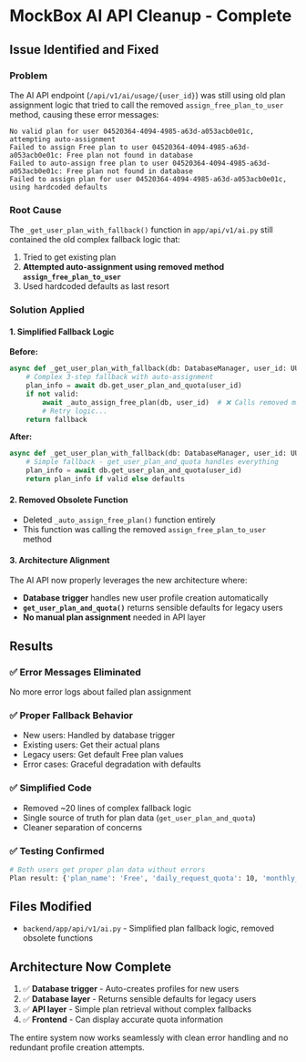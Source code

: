 # MockBox AI API Cleanup - Complete

## Issue Identified and Fixed

### Problem
The AI API endpoint (`/api/v1/ai/usage/{user_id}`) was still using old plan assignment logic that tried to call the removed `assign_free_plan_to_user` method, causing these error messages:

```
No valid plan for user 04520364-4094-4985-a63d-a053acb0e01c, attempting auto-assignment
Failed to assign Free plan to user 04520364-4094-4985-a63d-a053acb0e01c: Free plan not found in database
Failed to auto-assign free plan to user 04520364-4094-4985-a63d-a053acb0e01c: Free plan not found in database
Failed to assign plan for user 04520364-4094-4985-a63d-a053acb0e01c, using hardcoded defaults
```

### Root Cause
The `_get_user_plan_with_fallback()` function in `app/api/v1/ai.py` still contained the old complex fallback logic that:
1. Tried to get existing plan
2. **Attempted auto-assignment using removed method `assign_free_plan_to_user`**
3. Used hardcoded defaults as last resort

### Solution Applied

#### 1. Simplified Fallback Logic
**Before:**
```python
async def _get_user_plan_with_fallback(db: DatabaseManager, user_id: UUID) -> dict:
    # Complex 3-step fallback with auto-assignment
    plan_info = await db.get_user_plan_and_quota(user_id)
    if not valid:
        await _auto_assign_free_plan(db, user_id)  # ❌ Calls removed method
        # Retry logic...
    return fallback
```

**After:**
```python
async def _get_user_plan_with_fallback(db: DatabaseManager, user_id: UUID) -> dict:
    # Simple fallback - get_user_plan_and_quota handles everything
    plan_info = await db.get_user_plan_and_quota(user_id)
    return plan_info if valid else defaults
```

#### 2. Removed Obsolete Function
- Deleted `_auto_assign_free_plan()` function entirely
- This function was calling the removed `assign_free_plan_to_user` method

#### 3. Architecture Alignment
The AI API now properly leverages the new architecture where:
- **Database trigger** handles new user profile creation automatically
- **`get_user_plan_and_quota()`** returns sensible defaults for legacy users
- **No manual plan assignment** needed in API layer

## Results

### ✅ Error Messages Eliminated
No more error logs about failed plan assignment

### ✅ Proper Fallback Behavior
- New users: Handled by database trigger
- Existing users: Get their actual plans
- Legacy users: Get default Free plan values
- Error cases: Graceful degradation with defaults

### ✅ Simplified Code
- Removed ~20 lines of complex fallback logic
- Single source of truth for plan data (`get_user_plan_and_quota`)
- Cleaner separation of concerns

### ✅ Testing Confirmed
```bash
# Both users get proper plan data without errors
Plan result: {'plan_name': 'Free', 'daily_request_quota': 10, 'monthly_token_quota': 10000}
```

## Files Modified
- `backend/app/api/v1/ai.py` - Simplified plan fallback logic, removed obsolete functions

## Architecture Now Complete
1. ✅ **Database trigger** - Auto-creates profiles for new users
2. ✅ **Database layer** - Returns sensible defaults for legacy users  
3. ✅ **API layer** - Simple plan retrieval without complex fallbacks
4. ✅ **Frontend** - Can display accurate quota information

The entire system now works seamlessly with clean error handling and no redundant profile creation attempts.

